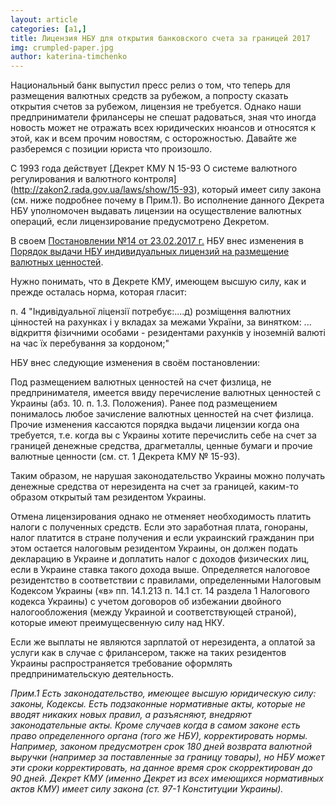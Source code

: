 ```yaml
---
layout: article
categories: [a1,]
title: Лицензия НБУ для открытия банковского счета за границей 2017
img: crumpled-paper.jpg
author: katerina-timchenko
---
```


Национальный банк выпустил пресс релиз о том, что теперь для размещения валютных средств за рубежом, а попросту сказать открытия 
счетов за рубежом, лицензия не требуется.
Однако наши предприниматели фрилансеры не спешат радоваться, зная что иногда новость может не отражать всех юридических нюансов и 
относятся к этой, как и всем прочим новостям, с осторожностью.
Давайте же разберемся с позиции юриста что произошло. 

С 1993 года действует [Декрет КМУ N 15-93 О системе валютного регулирования и валютного контроля] (http://zakon2.rada.gov.ua/laws/show/15-93), 
который имеет силу закона (см. ниже подробнее почему в Прим.1).
Во исполнение данного Декрета НБУ уполномочен выдавать лицензии на осуществление валютных операций, если лицензирование предусмотрено 
Декретом. 

В своем [Постановлении №14 от 23.02.2017 г.](https://bank.gov.ua/document/download?docId=44506252) НБУ внес изменения в [Порядок выдачи НБУ 
индивидуальных лицензий на размещение валютных ценностей](http://zakon3.rada.gov.ua/laws/show/z1413-04). 

Нужно понимать, что в Декрете КМУ, имеющем высшую силу, как и прежде осталась норма, которая гласит: 

п. 4 "Індивідуальної ліцензії потребує:....д) розміщення валютних цінностей на  рахунках  і у вкладах за межами України, за винятком: 
... відкриття  фізичними  особами  -  резидентами   рахунків  у іноземній валюті на час їх перебування за кордоном;"

НБУ внес следующие изменения в своём постановлении:

Под размещением валютных ценностей на счет физлица, не предпринимателя, имеется ввиду перечисление валютных ценностей с Украины 
(абз. 10. п. 1.3. Положения). Ранее под размещением понималось любое зачисление валютных ценностей на счет физлица. Прочие изменения 
кассаются порядка выдачи лицензии когда она требуется, т.е. когда вы с Украины хотите перечислить себе на счет за границей денежные 
средства, драгметаллы, ценные бумаги и прочие валютные ценности (см. ст. 1 Декрета КМУ № 15-93). 

Таким образом, не нарушая законодательство Украины можно получать денежные средства от нерезидента на счет за границей, каким-то образом
открытый там резидентом Украины. 

Отмена лицензирования однако не отменяет необходимость платить налоги с полученных средств. Если это заработная плата, гонораны, 
налог платится в стране получения и если украинский гражданин при этом остается налоговым резидентом Украины, он должен подать 
декларацию в Украине и доплатить налог с доходов физических лиц, если в Украине ставка такого дохода выше. Определяется налоговое 
резидентство в соответствии с правилами, определенными Налоговым Кодексом Украины («в» пп. 14.1.213 п. 14.1 ст. 14 раздела 1 
Налогового кодекса Украины) с учетом договоров об избежании двойного налогообложения (между Украиной и соответствующей страной), 
которые имеют преимущесвенную силу над НКУ.

Если же выплаты не являются зарплатой от нерезидента, а оплатой за услуги как в случае с фрилансером, также на таких резидентов 
Украины распространяется требование оформлять предпринимательскую деятельность.

*Прим.1
Есть законодательство, имеющее высшую юридическую силу: законы, Кодексы. Есть подзаконные нормативные акты, которые не вводят никаких 
новых правил, а разъясняют, внедряют законодательные акты. Кроме случаев когда в самом законе есть право определенного органа (того же НБУ), 
корректировать нормы. Например, законом предусмотрен срок 180 дней возврата валютной выручки (например за поставленные за границу товары), 
но НБУ может эти сроки корректировать, на данное время срок скорректирован до 90 дней. 
Декрет КМУ (именно Декрет из всех имеющихся нормативных актов КМУ) имеет силу закона (ст. 97-1 Конституции Украины).*
